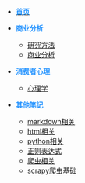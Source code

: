 
* [**<font color="dodgerblue">首页</font>**](README.md)

* **<font color="dodgerblue">商业分析</font>**
    * [研究方法](../商业分析/1、调查方法.md)
    * [商业分析](商业分析/a、问题转变为行动.md)

* **<font color="dodgerblue">消费者心理</font>**
    * [心理学](心理学/1学习和记忆.md)
    <!-- * [商学理论](商学/README.md) -->

* **<font color="dodgerblue">其他笔记</font>**
    * [markdown相关](/其他笔记/markdown.md)
    * [html相关](/其他笔记/html.md)
    * [python相关](/其他笔记/python.md)
    * [正则表达式](/其他笔记/正则表达式)
    * [爬虫相关](/其他笔记/爬虫基础.md)
    * [scrapy爬虫基础](其他笔记/scrapy爬虫基础.md)
    

<!-- * [心理学](心理学/README.md)
* [商学](商学/README.md)
* [商业分析](商业分析/1、信息处理.md) -->


